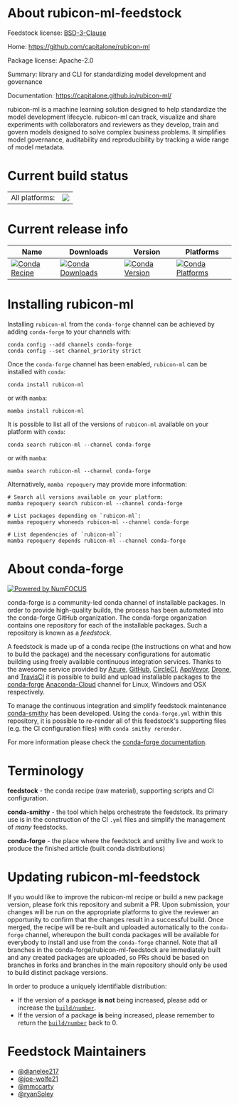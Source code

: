 About rubicon-ml-feedstock
==========================

Feedstock license: [BSD-3-Clause](https://github.com/conda-forge/rubicon-ml-feedstock/blob/main/LICENSE.txt)

Home: https://github.com/capitalone/rubicon-ml

Package license: Apache-2.0

Summary: library and CLI for standardizing model development and governance

Documentation: https://capitalone.github.io/rubicon-ml/

rubicon-ml is a machine learning solution designed to help standardize the model
development lifecycle. rubicon-ml can track, visualize and share experiments with
collaborators and reviewers as they develop, train and govern models designed
to solve complex business problems. It simplifies model governance, auditability
and reproducibility by tracking a wide range of model metadata.


Current build status
====================


<table><tr><td>All platforms:</td>
    <td>
      <a href="https://dev.azure.com/conda-forge/feedstock-builds/_build/latest?definitionId=12128&branchName=main">
        <img src="https://dev.azure.com/conda-forge/feedstock-builds/_apis/build/status/rubicon-ml-feedstock?branchName=main">
      </a>
    </td>
  </tr>
</table>

Current release info
====================

| Name | Downloads | Version | Platforms |
| --- | --- | --- | --- |
| [![Conda Recipe](https://img.shields.io/badge/recipe-rubicon--ml-green.svg)](https://anaconda.org/conda-forge/rubicon-ml) | [![Conda Downloads](https://img.shields.io/conda/dn/conda-forge/rubicon-ml.svg)](https://anaconda.org/conda-forge/rubicon-ml) | [![Conda Version](https://img.shields.io/conda/vn/conda-forge/rubicon-ml.svg)](https://anaconda.org/conda-forge/rubicon-ml) | [![Conda Platforms](https://img.shields.io/conda/pn/conda-forge/rubicon-ml.svg)](https://anaconda.org/conda-forge/rubicon-ml) |

Installing rubicon-ml
=====================

Installing `rubicon-ml` from the `conda-forge` channel can be achieved by adding `conda-forge` to your channels with:

```
conda config --add channels conda-forge
conda config --set channel_priority strict
```

Once the `conda-forge` channel has been enabled, `rubicon-ml` can be installed with `conda`:

```
conda install rubicon-ml
```

or with `mamba`:

```
mamba install rubicon-ml
```

It is possible to list all of the versions of `rubicon-ml` available on your platform with `conda`:

```
conda search rubicon-ml --channel conda-forge
```

or with `mamba`:

```
mamba search rubicon-ml --channel conda-forge
```

Alternatively, `mamba repoquery` may provide more information:

```
# Search all versions available on your platform:
mamba repoquery search rubicon-ml --channel conda-forge

# List packages depending on `rubicon-ml`:
mamba repoquery whoneeds rubicon-ml --channel conda-forge

# List dependencies of `rubicon-ml`:
mamba repoquery depends rubicon-ml --channel conda-forge
```


About conda-forge
=================

[![Powered by
NumFOCUS](https://img.shields.io/badge/powered%20by-NumFOCUS-orange.svg?style=flat&colorA=E1523D&colorB=007D8A)](https://numfocus.org)

conda-forge is a community-led conda channel of installable packages.
In order to provide high-quality builds, the process has been automated into the
conda-forge GitHub organization. The conda-forge organization contains one repository
for each of the installable packages. Such a repository is known as a *feedstock*.

A feedstock is made up of a conda recipe (the instructions on what and how to build
the package) and the necessary configurations for automatic building using freely
available continuous integration services. Thanks to the awesome service provided by
[Azure](https://azure.microsoft.com/en-us/services/devops/), [GitHub](https://github.com/),
[CircleCI](https://circleci.com/), [AppVeyor](https://www.appveyor.com/),
[Drone](https://cloud.drone.io/welcome), and [TravisCI](https://travis-ci.com/)
it is possible to build and upload installable packages to the
[conda-forge](https://anaconda.org/conda-forge) [Anaconda-Cloud](https://anaconda.org/)
channel for Linux, Windows and OSX respectively.

To manage the continuous integration and simplify feedstock maintenance
[conda-smithy](https://github.com/conda-forge/conda-smithy) has been developed.
Using the ``conda-forge.yml`` within this repository, it is possible to re-render all of
this feedstock's supporting files (e.g. the CI configuration files) with ``conda smithy rerender``.

For more information please check the [conda-forge documentation](https://conda-forge.org/docs/).

Terminology
===========

**feedstock** - the conda recipe (raw material), supporting scripts and CI configuration.

**conda-smithy** - the tool which helps orchestrate the feedstock.
                   Its primary use is in the construction of the CI ``.yml`` files
                   and simplify the management of *many* feedstocks.

**conda-forge** - the place where the feedstock and smithy live and work to
                  produce the finished article (built conda distributions)


Updating rubicon-ml-feedstock
=============================

If you would like to improve the rubicon-ml recipe or build a new
package version, please fork this repository and submit a PR. Upon submission,
your changes will be run on the appropriate platforms to give the reviewer an
opportunity to confirm that the changes result in a successful build. Once
merged, the recipe will be re-built and uploaded automatically to the
`conda-forge` channel, whereupon the built conda packages will be available for
everybody to install and use from the `conda-forge` channel.
Note that all branches in the conda-forge/rubicon-ml-feedstock are
immediately built and any created packages are uploaded, so PRs should be based
on branches in forks and branches in the main repository should only be used to
build distinct package versions.

In order to produce a uniquely identifiable distribution:
 * If the version of a package **is not** being increased, please add or increase
   the [``build/number``](https://docs.conda.io/projects/conda-build/en/latest/resources/define-metadata.html#build-number-and-string).
 * If the version of a package **is** being increased, please remember to return
   the [``build/number``](https://docs.conda.io/projects/conda-build/en/latest/resources/define-metadata.html#build-number-and-string)
   back to 0.

Feedstock Maintainers
=====================

* [@dianelee217](https://github.com/dianelee217/)
* [@joe-wolfe21](https://github.com/joe-wolfe21/)
* [@mmccarty](https://github.com/mmccarty/)
* [@ryanSoley](https://github.com/ryanSoley/)

